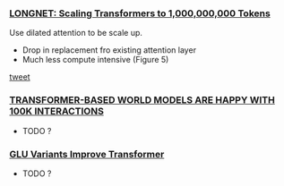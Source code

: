 ### [LONGNET: Scaling Transformers to 1,000,000,000 Tokens](https://arxiv.org/pdf/2307.02486.pdf)
Use dilated attention to be scale up.
- Drop in replacement fro existing attention layer
- Much less compute intensive (Figure 5)

[tweet](https://twitter.com/giffmana/status/1676864336764055552?s=12)

### [TRANSFORMER-BASED WORLD MODELS ARE HAPPY WITH 100K INTERACTIONS](https://arxiv.org/pdf/2303.07109.pdf)
- TODO ? 

### [GLU Variants Improve Transformer](https://arxiv.org/pdf/2002.05202v1.pdf)
- TODO ? 
